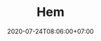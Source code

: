 ---
title     : "Hem"
thumbnail : "hem"
address   : "https://us.hem.com"
sitemap   : false
date      : 2020-07-24T08:06:00+07:00
---